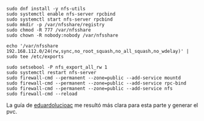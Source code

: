 
```
sudo dnf install -y nfs-utils 
sudo systemctl enable nfs-server rpcbind 
sudo systemctl start nfs-server rpcbind 
sudo mkdir -p /var/nfsshare/registry 
sudo chmod -R 777 /var/nfsshare 
sudo chown -R nobody:nobody /var/nfsshare
```

```
echo '/var/nfsshare 192.168.112.0/24(rw,sync,no_root_squash,no_all_squash,no_wdelay)' | sudo tee /etc/exports
```

```
sudo setsebool -P nfs_export_all_rw 1 
sudo systemctl restart nfs-server 
sudo firewall-cmd --permanent --zone=public --add-service mountd 
sudo firewall-cmd --permanent --zone=public --add-service rpc-bind
sudo firewall-cmd --permanent --zone=public --add-service nfs
sudo firewall-cmd --reload
```

La guía de [eduardolucioac](https://github.com/eduardolucioac/okd_bare_metal?tab=readme-ov-file#setup-the-nfs-service-nfs-utilities-okd_services) me resultó más clara para esta parte y generar el pvc.
